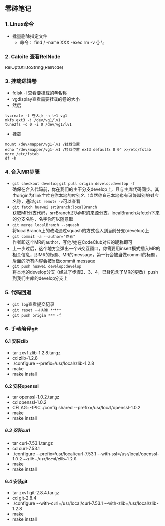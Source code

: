 ## 零碎笔记    
### 1. Linux命令 
* 批量删除指定文件    
  * 命令： find / -name XXX -exec rm -v {} \\;

### 2. Calcite 查看RelNode    
RelOptUtil.toString(RelNode)

### 3. 挂载逻辑卷     
* fdisk -l 查看要挂载的卷名称      
* vgdisplay查看需要挂载的卷的大小     
* 然后 

```shell
lvcreate -l 卷大小 -n lv1 vg1
mkfs.ext3 -j /dev/vg1/lv1
tune2fs -c 0 -i 0 /dev/vg1/lv1
```     
* 挂载     

```shell
mount /dev/mapper/vg1-lv1 /挂载位置
echo "/dev/mapper/vg1-lv1 /挂载位置 ext3 defaults 0 0" >>/etc/fstab
more /etc/fstab 
df -h
```

### 4. 合入MR步骤    

* `git checkout develop`; `git pull origin develop:develop -f`     
  确保在合入代码前，你在我们的主干分支develop上，且与主库代码同步。其中origin为flink主库在你本地的库别名（当然你自己本地也有可能叫别的对应名称，通过`git remote -v`可以查看    
* `git fetch huawei srcBranch:localBranch`         
  获取MR分支代码，srcBranch即为MR的来源分支，localBranch为fetch下来的分支名称，名字你可以随意取    
* `git merge localBranch --squash`   
  将localBranch上的改动通过squash的方式合入到当前分支(develop)上
* `git commit -a --author="作者"`        
  作者即这个MR的author，写他/她在CodeClub对应的昵称即可     
* 上一步过后，这个地方会弹出一个vi交互窗口，你需要用insert模式插入MR的相关信息，即MR的标题、MR的message，第一行会被当做commit的标题，后面的所有内容会被当做commit message
* `git push huawei develop:develop`     
  将本地的develop分支（经过了步骤2、3、4，已经包含了MR的更改）push到我们主库的develop分支上
  
### 5. 代码回退    
* `git log`查看提交记录    
* `git reset --HARD *****`
* `git push origin *** -f`

### 6. 手动编译git

#### 6.1 安装zlib    
* tar zxvf zlib-1.2.8.tar.gz      
* cd zlib-1.2.8     
* ./configure --prefix=/usr/local/zlib-1.2.8
* make    
* make install

#### 6.2 安装openssl
* tar openssl-1.0.2.tar.gz    
* cd openssl-1.0.2
* CFLAG=-fPIC ./config shared --prefix=/usr/local/openssl-1.0.2
* make    
* make install    

##### 6.3 安装curl    
* tar curl-7.53.1.tar.gz
* cd curl-7.53.1
* ./configure --prefix=/usr/local/curl-7.53.1 --with-ssl=/usr/local/openssl-1.0.2 --zlib=/usr/local/zlib-1.2.8    
* make
* make install

#### 6.4 安装git
* tar zxvf git-2.8.4.tar.gz    
* cd git-2.8.4    
* ./configure --with-curl=/usr/local/curl-7.53.1 --with-zlib=/usr/local/zlib-1.2.8    
* make    
* make install
